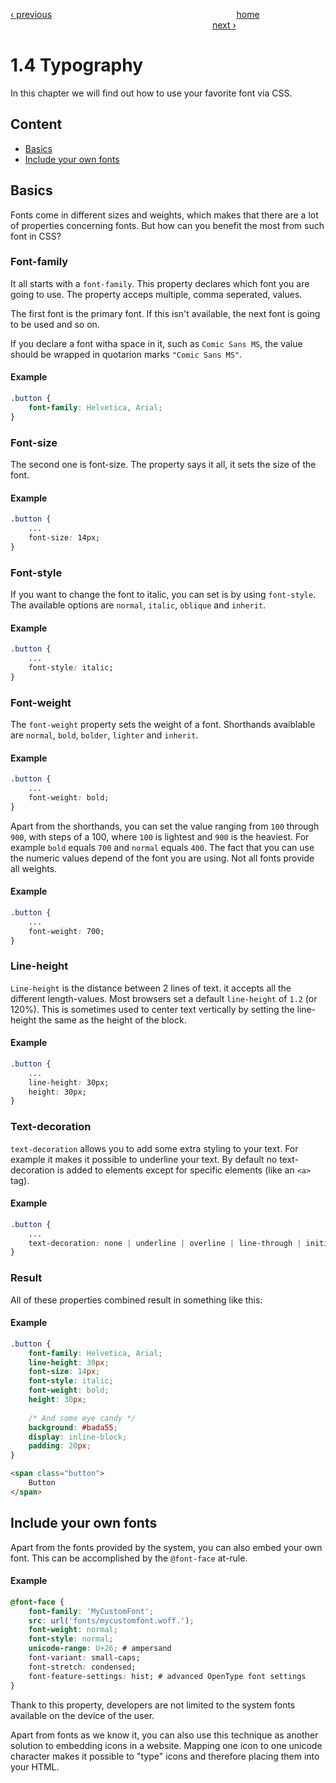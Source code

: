 [‹ previous](./1.3%20Length%20Units.md)
&nbsp;&nbsp;&nbsp;&nbsp;&nbsp;&nbsp;&nbsp;&nbsp;&nbsp;&nbsp;&nbsp;&nbsp;&nbsp;&nbsp;&nbsp;&nbsp;&nbsp;&nbsp;&nbsp;&nbsp;&nbsp;&nbsp;&nbsp;&nbsp;&nbsp;&nbsp;&nbsp;&nbsp;&nbsp;&nbsp;&nbsp;&nbsp;&nbsp;&nbsp;&nbsp;&nbsp;&nbsp;&nbsp;&nbsp;&nbsp;&nbsp;&nbsp;&nbsp;&nbsp;&nbsp;&nbsp;&nbsp;&nbsp;&nbsp;&nbsp;&nbsp;&nbsp;&nbsp;&nbsp;&nbsp;&nbsp;&nbsp;&nbsp;&nbsp;&nbsp;&nbsp;&nbsp;&nbsp;&nbsp;&nbsp;&nbsp;&nbsp;&nbsp;&nbsp;&nbsp;&nbsp;&nbsp;&nbsp;
[home](../../README.md)
&nbsp;&nbsp;&nbsp;&nbsp;&nbsp;&nbsp;&nbsp;&nbsp;&nbsp;&nbsp;&nbsp;&nbsp;&nbsp;&nbsp;&nbsp;&nbsp;&nbsp;&nbsp;&nbsp;&nbsp;&nbsp;&nbsp;&nbsp;&nbsp;&nbsp;&nbsp;&nbsp;&nbsp;&nbsp;&nbsp;&nbsp;&nbsp;&nbsp;&nbsp;&nbsp;&nbsp;&nbsp;&nbsp;&nbsp;&nbsp;&nbsp;&nbsp;&nbsp;&nbsp;&nbsp;&nbsp;&nbsp;&nbsp;&nbsp;&nbsp;&nbsp;&nbsp;&nbsp;&nbsp;&nbsp;&nbsp;&nbsp;&nbsp;&nbsp;&nbsp;&nbsp;&nbsp;&nbsp;&nbsp;&nbsp;&nbsp;&nbsp;&nbsp;&nbsp;&nbsp;&nbsp;&nbsp;&nbsp;&nbsp;&nbsp;&nbsp;&nbsp;&nbsp;&nbsp;&nbsp;&nbsp;
[next ›](./1.5%20Selectors.md)

# 1.4 Typography

In this chapter we will find out how to use your favorite font via CSS.

## Content

- [Basics](#basics)
- [Include your own fonts](#include-your-own-fonts)

## Basics

Fonts come in different sizes and weights, which makes that there are a lot of properties concerning fonts.
But how can you benefit the most from such font in CSS?

### Font-family
It all starts with a `font-family`. This property declares which font you are going to use.
The property acceps multiple, comma seperated, values.

The first font is the primary font. If this isn't available, the next font is going to be used and so on.

If you declare a font witha space in it, such as `Comic Sans MS`, the value should be wrapped in quotarion marks `"Comic Sans MS"`.

#### Example
```css
.button {
	font-family: Helvetica, Arial;
}
``` 

### Font-size
The second one is font-size. The property says it all, it sets the size of the font.

#### Example
```css
.button {
	...
	font-size: 14px;
}
```

### Font-style
If you want to change the font to italic, you can set is by using `font-style`.
The available options are `normal`, `italic`, `oblique` and `inherit`.

#### Example
```css
.button {
	...
	font-style: italic;
}
```

### Font-weight
The `font-weight` property sets the weight of a font. 
Shorthands avaiblable are `normal`, `bold`, `bolder`, `lighter` and `inherit`.

#### Example
```css
.button {
	...
	font-weight: bold;
}
```

Apart from the shorthands, you can set the value ranging from `100` through `900`, with steps of a 100, where `100` is lightest and `900` is the heaviest.
For example `bold` equals `700` and `normal` equals `400`.
The fact that you can use the numeric values depend of the font you are using. Not all fonts provide all weights.

#### Example
```css
.button {
	...
	font-weight: 700;
}
```

### Line-height
`Line-height` is the distance between 2 lines of text. it accepts all the different length-values.
Most browsers set a default `line-height` of `1.2` (or 120%). This is sometimes used to center text vertically by setting the line-height the same as the height of the block.

#### Example
```css
.button {
	...
	line-height: 30px;
	height: 30px;
}
```

### Text-decoration
`text-decoration` allows you to add some extra styling to your text. For example it makes it possible to underline your text. By default no text-decoration is added to elements except for specific elements (like an `<a>` tag).

#### Example 
```css
.button {
	...
	text-decoration: none | underline | overline | line-through | initial | inherit;
}
``` 

### Result
All of these properties combined result in something like this:
 
#### Example
```css
.button {
	font-family: Helvetica, Arial;
	line-height: 30px;
	font-size: 14px;
	font-style: italic;
	font-weight: bold;
	height: 30px;
	
	/* And some eye candy */
	background: #bada55;
	display: inline-block;
	padding: 20px;
}
```

```html
<span class="button">
	Button
</span>
```	

## Include your own fonts
Apart from the fonts provided by the system, you can also embed your own font.
This can be accomplished by the `@font-face` at-rule. 

#### Example
```css
@font-face {
	font-family: 'MyCustomFont';
	src: url('fonts/mycustomfont.woff.');
	font-weight: normal;
	font-style: normal;
	unicode-range: U+26; # ampersand
	font-variant: small-caps;
	font-stretch: condensed;
	font-feature-settings: hist; # advanced OpenType font settings
}
```  

Thank to this property, developers are not limited to the system fonts available on the device of the user.

Apart from fonts as we know it, you can also use this technique as another solution to embedding icons in a website.
Mapping one icon to one unicode character makes it possible to "type" icons and therefore placing them into your HTML.
